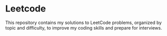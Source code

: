 # Leetcode
This repository contains my solutions to LeetCode problems, organized by topic and difficulty, to improve my coding skills and prepare for interviews.

